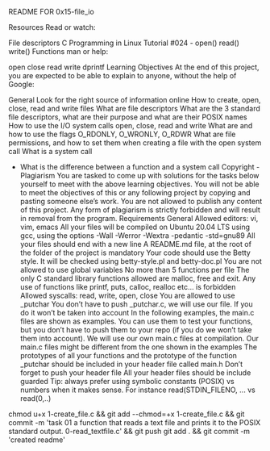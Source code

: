 README FOR 0x15-file_io

Resources
Read or watch:

File descriptors
C Programming in Linux Tutorial #024 - open() read() write() Functions
man or help:

open
close
read
write
dprintf
Learning Objectives
At the end of this project, you are expected to be able to explain to anyone, without the help of Google:

General
Look for the right source of information online
How to create, open, close, read and write files
What are file descriptors
What are the 3 standard file descriptors, what are their purpose and what are their POSIX names
How to use the I/O system calls open, close, read and write
What are and how to use the flags O_RDONLY, O_WRONLY, O_RDWR
What are file permissions, and how to set them when creating a file with the open system call
What is a system call

- What is the difference between a function and a system call
  Copyright - Plagiarism
  You are tasked to come up with solutions for the tasks below yourself to meet with the above learning objectives.
  You will not be able to meet the objectives of this or any following project by copying and pasting someone else’s work.
  You are not allowed to publish any content of this project.
  Any form of plagiarism is strictly forbidden and will result in removal from the program.
  Requirements
  General
  Allowed editors: vi, vim, emacs
  All your files will be compiled on Ubuntu 20.04 LTS using gcc, using the options -Wall -Werror -Wextra -pedantic -std=gnu89
  All your files should end with a new line
  A README.md file, at the root of the folder of the project is mandatory
  Your code should use the Betty style. It will be checked using betty-style.pl and betty-doc.pl
  You are not allowed to use global variables
  No more than 5 functions per file
  The only C standard library functions allowed are malloc, free and exit. Any use of functions like printf, puts, calloc, realloc etc… is forbidden
  Allowed syscalls: read, write, open, close
  You are allowed to use \_putchar
  You don’t have to push \_putchar.c, we will use our file. If you do it won’t be taken into account
  In the following examples, the main.c files are shown as examples. You can use them to test your functions, but you don’t have to push them to your repo (if you do we won’t take them into account). We will use our own main.c files at compilation. Our main.c files might be different from the one shown in the examples
  The prototypes of all your functions and the prototype of the function \_putchar should be included in your header file called main.h
  Don’t forget to push your header file
  All your header files should be include guarded
  Tip: always prefer using symbolic constants (POSIX) vs numbers when it makes sense. For instance read(STDIN_FILENO, ... vs read(0,..)

chmod u+x 1-create_file.c && git add --chmod=+x 1-create_file.c && git commit -m 'task 01  a function that reads a text file and prints it to the POSIX standard output.  0-read_textfile.c' && git push
git add . && git commit -m 'created readme'
